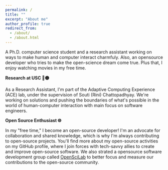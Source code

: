 ```yaml
---
permalink: /
title: ""
excerpt: "About me"
author_profile: true
redirect_from: 
  - /about/
  - /about.html
---
```


A Ph.D. computer science student and a research assistant working on ways to make human and computer interact charmfuly. Also, an opensource developer who tries to make the open-science dream come true. Plus that, I enjoy watching movies in my free time.


**Research at USC 🔴🟡**

As a Research Assistant, I'm part of the Adaptive Computing Experience (ACE) lab, under the supervision of Souti (Rini) Chattopadhyay. We're working on solutions and pushing the boundaries of what's possible in the world of human-computer interaction with main focus on software engineers.


**Open Source Enthusiast 🌐**

In my "free time," I become an open-source developer! I'm an advocate for collaboration and shared knowledge, which is why I'm always contributing to open-source projects. You'll find more about my open-source activities on my GitHub profile, where I join forces with tech-savvy allies to create and improve open-source software. We also strated a opensource software development group called [OpenSciLab](https://openscilab.com/) to better focus and measure our contributions to the open-source community.

